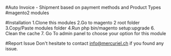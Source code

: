#Auto Invoice - Shipment based on payment methods and Product Types
#magento2 modules

#Installation
1.Clone this modules
2.Go to magento 2 root folder
3.Copy/Paste modules folder 
4.Run php bin/magento setup:upgrade
6. Clean the cache
7. Go To admin panel to choose your option for this module

#Report Issue
Don't hesitate to contact info@mercuriel.ch if you found any issue.


